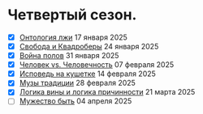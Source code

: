 # Четвертый сезон.

- [x] [Онтология лжи](ontology_of_lies.md) 17 января 2025
- [x] [Свобода и Квадроберы](freedom-and-quadrobers.md) 24 января 2025
- [x] [Война полов](battle_of_the_sexes.md) 31 января 2025
- [x] [Человек vs. Человечность](human_vs_humanity.md) 07 февраля 2025
- [x] [Исповедь на кушетке](confession_on_the_couch.md) 14 февраля 2025
- [x] [Музы традиции](muses_of_tradition.md) 28 февраля 2025
- [x] [Логика вины и логика причинности](vinaiotvetsvennosti.md) 21 марта 2025
- [ ] [Мужество быть](the-courage-to-be.md) 04 апреля 2025

